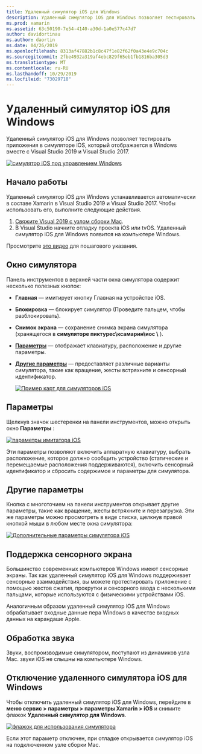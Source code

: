 ```yaml
---
title: Удаленный симулятор iOS для Windows
description: Удаленный симулятор iOS для Windows позволяет тестировать приложения в симуляторе iOS, который отображается в Windows вместе с Visual Studio 2019.
ms.prod: xamarin
ms.assetid: 63c50190-7e54-4140-a30d-1a0e577c47d7
author: davidortinau
ms.author: daortin
ms.date: 04/26/2019
ms.openlocfilehash: 8313af47882b1c8c47f1e82f62f0a43e4e9c704c
ms.sourcegitcommit: 2fbe4932a319af4ebc829f65eb1fb1816ba305d3
ms.translationtype: MT
ms.contentlocale: ru-RU
ms.lasthandoff: 10/29/2019
ms.locfileid: "73029718"
---
```

# <a name="remoted-ios-simulator-for-windows"></a>Удаленный симулятор iOS для Windows

Удаленный симулятор iOS для Windows позволяет тестировать приложения в симуляторе iOS, который отображается в Windows вместе с Visual Studio 2019 и Visual Studio 2017.

[![симулятор iOS под управлением Windows](images/hero-sml.png "симулятор iOS под управлением Windows")](images/hero.png#lightbox)

## <a name="getting-started"></a>Начало работы

Удаленный симулятор iOS для Windows устанавливается автоматически в составе Xamarin в Visual Studio 2019 и Visual Studio 2017. Чтобы использовать его, выполните следующие действия.

1. [Свяжите Visual 2019 с узлом сборки Mac](~/ios/get-started/installation/windows/connecting-to-mac/index.md).
2. В Visual Studio начните отладку проекта iOS или tvOS. Удаленный симулятор iOS для Windows появится на компьютере Windows.

Просмотрите [это видео](deploy.md) для пошагового указания.

## <a name="simulator-window"></a>Окно симулятора

Панель инструментов в верхней части окна симулятора содержит несколько полезных кнопок:

- **Главная** — имитирует кнопку Главная на устройстве iOS.
- **Блокировка** — блокирует симулятор (Проведите пальцем, чтобы разблокировать).
- **Снимок экрана** — сохранение снимка экрана симулятора (хранящегося в **симуляторе пиктурес\ксамарин\иос \\** ).
- [**Параметры**](#settings) — отображает клавиатуру, расположение и другие параметры.
- [**Другие параметры**](#other-options) — предоставляет различные варианты симулятора, такие как вращение, жесты встряхните и сенсорный идентификатор.

    [![Пример карт для симуляторов iOS](images/maps-app-sml.png "Пример карт для симуляторов iOS")](images/maps-app.png#lightbox)

## <a name="settings"></a>Параметры

Щелкнув значок шестеренки на панели инструментов, можно открыть окно **Параметры** :

[![параметры имитатора iOS](images/settings-sml.png "параметры имитатора iOS")](images/settings.png#lightbox)

Эти параметры позволяют включить аппаратную клавиатуру, выбрать расположение, которое должно сообщить устройство (статические и перемещаемые расположения поддерживаются), включить сенсорный идентификатор и сбросить содержимое и параметры для симулятора.

## <a name="other-options"></a>Другие параметры

Кнопка с многоточием на панели инструментов открывает другие параметры, такие как вращение, жесты встряхните и перезагрузка. Эти же параметры можно просмотреть в виде списка, щелкнув правой кнопкой мыши в любом месте окна симулятора:

[![Дополнительные параметры симулятора iOS](images/more-sml.png "Дополнительные параметры симулятора iOS")](images/more.png#lightbox)

## <a name="touchscreen-support"></a>Поддержка сенсорного экрана

Большинство современных компьютеров Windows имеют сенсорные экраны. Так как удаленный симулятор iOS для Windows поддерживает сенсорные взаимодействия, вы можете протестировать приложение с помощью жестов сжатия, прокрутки и сенсорного ввода с несколькими пальцами, которые используются с физическими устройствами iOS.

Аналогичным образом удаленный симулятор iOS для Windows обрабатывает входные данные пера Windows в качестве входных данных на карандаше Apple.

## <a name="sound-handling"></a>Обработка звука

Звуки, воспроизводимые симулятором, поступают из динамиков узла Mac.
звуки iOS не слышны на компьютере Windows.

## <a name="disabling-the-remoted-ios-simulator-for-windows"></a>Отключение удаленного симулятора iOS для Windows

Чтобы отключить удаленный симулятор iOS для Windows, перейдите в **меню сервис > параметры > параметры Xamarin > iOS** и снимите флажок **Удаленный симулятор для Windows**.

[![флажок для использования симулятора](images/options-sml.png "флажок для использования симулятора")](images/options.png#lightbox)

Если этот параметр отключен, при отладке открывается симулятор iOS на подключенном узле сборки Mac.
